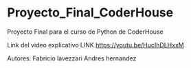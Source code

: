 # Proyecto_Final_CoderHouse
Proyecto Final para el curso de Python de CoderHouse

Link del video explicativo LINK https://youtu.be/HucIhDLHxxM

Autores:
Fabricio lavezzari
Andres hernandez

